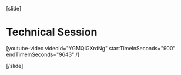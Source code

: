 [slide]
# Technical Session

[youtube-video videoId="YGMQIGXrdNg" startTimeInSeconds="900" endTimeInSeconds="9643‬" /]

[/slide]